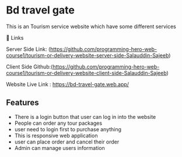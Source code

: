  

# Bd travel gate

This is an Tourism service website which have some different services

 🔗 Links
 
 Server Side Link: (https://github.com/programming-hero-web-course1/tourism-or-delivery-website-server-side-Salauddin-Sajeeb)

 Client Side Github:(https://github.com/programming-hero-web-course1/tourism-or-delivery-website-client-side-Salauddin-Sajeeb)

Website Live Link : https://bd-travel-gate.web.app/
  
## Features

- There is a login button that user can log in into the website
- People can order any tour packages
- user need to login first to purchase anything
- This is responsive web application
- user can place order and cancel their order
- Admin can manage users information

  